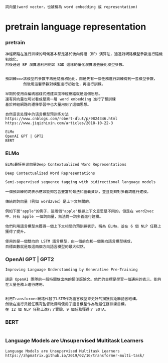 #
```
詞向量(word vector，也被稱為 word embedding 或 representation)

```

# pretrain language representation
###  pretrain
```
神經網路在進行訓練的時候基本都是基於後向傳播（BP）演算法，通過對網路模型參數進行隨機初始化，
然後通過 BP 演算法利用例如 SGD 這樣的優化演算法去優化模型參數。


預訓練==>該模型的參數不再是隨機初始化，而是先有一個任務進行訓練得到一套模型參數，
        然後用這套參數對模型進行初始化，再進行訓練。

早期的使用自編碼器棧式搭建深度神經網路就是這個思想。
還有詞向量也可以看成是第一層 word embedding 進行了預訓練
基於神經網路的遷移學習中也大量用到了這個思想。

```
```
自然语言处理中的语言模型预训练方法
https://www.cnblogs.com/robert-dlut/p/9824346.html
https://www.jiqizhixin.com/articles/2018-10-22-3

ELMo 
OpenAI GPT | GPT2 
BERT
```
### ELMo
```
ELMo最好用词向量Deep Contextualized Word Representations

Deep Contextualized Word Representations

Semi-supervised sequence tagging with bidirectional language models
```
```
一個預訓練的詞表示應該能夠包含豐富的句法和語義資訊，並且能夠對多義詞進行建模。

傳統的詞向量（例如 word2vec）是上下文無關的。

例如下面"apple"的例子，這兩個"apple"根據上下文意思是不同的，但是在 word2vec 中，只有 apple 一個詞向量，無法對一詞多義進行建模。

他們利用語言模型來獲得一個上下文相關的預訓練表示，稱為 ELMo，並在 6 個 NLP 任務上獲得了提升。

使用的是一個雙向的 LSTM 語言模型，由一個前向和一個後向語言模型構成，
目標函數就是取這兩個方向語言模型的最大似然。
```
### OpenAI GPT | GPT2 
```
Improving Language Understanding by Generative Pre-Training 

這是 OpenAI 團隊前一段時間放出來的預印版論文。他們的目標是學習一個通用的表示，能夠在大量任務上進行應用。


利用Transformer網路代替了LSTM作為語言模型來更好的捕獲長距離語言結構。
然後在進行具體任務有監督微調時使用了語言模型作為附屬任務訓練目標。
在 12 個 NLP 任務上進行了實驗，9 個任務獲得了 SOTA。

```
### BERT
```

```

### Language Models are Unsupervised Multitask Learners
```
Language Models are Unsupervised Multitask Learners
https://zhpmatrix.github.io/2019/02/16/transformer-multi-task/
```
```

```
